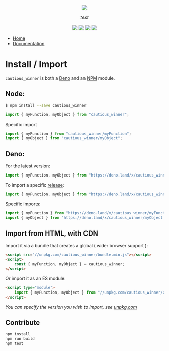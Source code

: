 <p align="center">
    <img src="https://user-images.githubusercontent.com/6702424/80216211-00ef5280-863e-11ea-81de-59f3a3d4b8e4.png">  
</p>
<p align="center">
    <i>test</i>
    <br>
    <br>
    <img src="https://github.com/garronej/cautious_winner/workflows/ci/badge.svg?branch=main">
    <img src="https://img.shields.io/bundlephobia/minzip/cautious_winner">
    <img src="https://img.shields.io/npm/dw/cautious_winner">
    <img src="https://img.shields.io/npm/l/cautious_winner">
</p>

-   [Home](https://github.com/garronej/cautious_winner)
-   [Documentation](https://github.com/garronej/cautious_winner)

# Install / Import

`cautious_winner` is both a [Deno](https://deno.land/x/cautious_winner) and an [NPM](https://www.npmjs.com/cautious_winner) module.

## Node:

```bash
$ npm install --save cautious_winner
```

```typescript
import { myFunction, myObject } from "cautious_winner";
```

Specific import

```typescript
import { myFunction } from "cautious_winner/myFunction";
import { myObject } from "cautious_winner/myObject";
```

## Deno:

For the latest version:

```typescript
import { myFunction, myObject } from "https://deno.land/x/cautious_winner/mod.ts";
```

To import a specific [release](https://github.com/garronej/cautious_winner/releases):

```typescript
import { myFunction, myObject } from "https://deno.land/x/cautious_winner@0.1.0/mod.ts";
```

Specific imports:

```typescript
import { myFunction } from "https://deno.land/x/cautious_winner/myFunction.ts";
import { myObject } from "https://deno.land/x/cautious_winner/myObject.ts";
```

## Import from HTML, with CDN

Import it via a bundle that creates a global ( wider browser support ):

```html
<script src="//unpkg.com/cautious_winner/bundle.min.js"></script>
<script>
    const { myFunction, myObject } = cautious_winner;
</script>
```

Or import it as an ES module:

```html
<script type="module">
    import { myFunction, myObject } from "//unpkg.com/cautious_winner/zz_esm/index.js";
</script>
```

_You can specify the version you wish to import, see [unpkg.com](https://unpkg.com)_

## Contribute

```bash
npm install
npm run build
npm test
```
